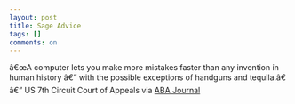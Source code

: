```yaml
---
layout: post
title: Sage Advice
tags: []
comments: on
---
```

â€œA computer lets you make more mistakes faster than any invention in human history â€” with the possible exceptions of handguns and tequila.â€ â€” US 7th Circuit Court of Appeals via <a href="http://www.abajournal.com/weekly/article/7th_circuit_warns_of_dangers_of_computers_and_tequila_but_gives_e-filer_a_p">ABA Journal</a>
